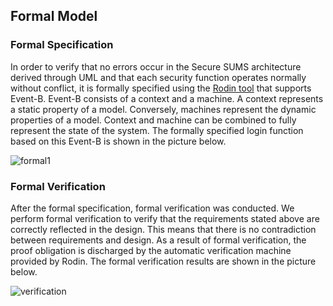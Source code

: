 ## Formal Model
### Formal Specification
In order to verify that no errors occur in the Secure SUMS architecture derived through UML and that each security function operates normally without conflict, it is formally specified using the [Rodin tool](https://sourceforge.net/projects/rodin-b-sharp/) that supports Event-B.
Event-B consists of a context and a machine. A context represents a static property of a model. Conversely, machines represent the dynamic properties of a model. Context and machine can be combined to fully represent the state of the system. The formally specified login function based on this Event-B is shown in the picture below.

![formal1](https://github.com/HackProof/HASUMS/assets/31889026/6f1ff1b8-6729-47f9-bab9-02976c90abf3)

### Formal Verification
After the formal specification, formal verification was conducted. We perform formal verification to verify that the requirements stated above are correctly reflected in the design. This means that there is no contradiction between requirements and design. As a result of formal verification, the proof obligation is discharged by the automatic verification machine provided by Rodin. The formal verification results are shown in the picture below.

![verification](https://github.com/HackProof/HASUMS/assets/31889026/f6ec8f52-f749-4500-b025-908cf05f832c)